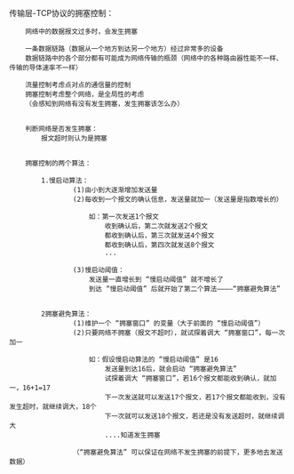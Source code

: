 传输层-TCP协议的拥塞控制：

		网络中的数据报文过多时，会发生拥塞

		一条数据链路（数据从一个地方到达另一个地方）经过非常多的设备
		数据链路中的各个部分都有可能成为网络传输的瓶颈（网络中的各种路由器性能不一样、传输的导体速率不一样）

		流量控制考虑点对点的通信量的控制
		拥塞控制考虑整个网络，是全局性的考虑
		（会感知到网络有没有发生拥塞，发生拥塞该怎么办）


		判断网络是否发生拥塞：
			报文超时则认为是拥塞


		拥塞控制的两个算法：

			1.慢启动算法：
					(1)由小到大逐渐增加发送量
					(2)每收到一个报文的确认信息，发送量就加一（发送量是指数增长的）

						如：第一次发送1个报文
							收到确认后，第二次就发送2个报文
							都收到确认后，第三次就发送4个报文
							都收到确认后，第四次就发送8个报文
							...

					(3)慢启动阈值：
						发送量一直增长到 “慢启动阈值” 就不增长了
						到达 “慢启动阈值” 后就开始了第二个算法————“拥塞避免算法”


			2拥塞避免算法：
					(1)维护一个 “拥塞窗口” 的变量（大于前面的 “慢启动阈值”）
					(2)只要网络不拥塞（报文不超时），就试探着调大 “拥塞窗口”，每一次加一

						如：假设慢启动算法的 “慢启动阈值” 是16
							发送量到达16后，就会启动 “拥塞避免算法”
							试探着调大 “拥塞窗口”，若16个报文都能收到确认，就加一，16+1=17
							下一次发送就可以发送17个报文，若17个报文都能收到，没有发生超时，就继续调大，18个
							下一次就可以发送18个报文，若还是没有发送超时，就继续调大
							....知道发生拥塞

					（“拥塞避免算法” 可以保证在网络不发生拥塞的前提下，更多地去发送数据）